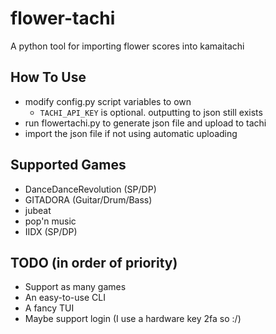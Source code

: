 # flower-tachi
A python tool for importing flower scores into kamaitachi

## How To Use
-  modify config.py script variables to own
    - `TACHI_API_KEY` is optional. outputting to json still exists  
- run flowertachi.py to generate json file and upload to tachi 
- import the json file if not using automatic uploading

## Supported Games
- DanceDanceRevolution (SP/DP)
- GITADORA (Guitar/Drum/Bass)
- jubeat
- pop'n music
- IIDX (SP/DP)

## TODO (in order of priority)
- Support as many games
- An easy-to-use CLI
- A fancy TUI
- Maybe support login (I use a hardware key 2fa so :/)
